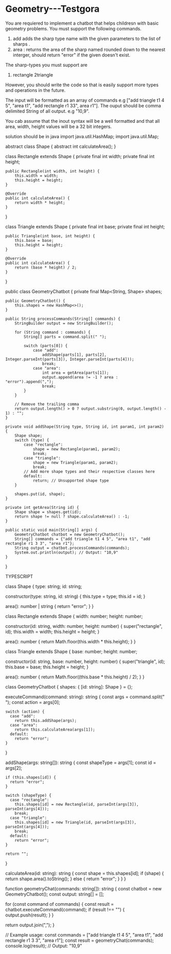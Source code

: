 # Geometry---Testgora



You are requiered to implement a chatbot that helps childresn with basic geometry problems. You must support the following commands.

1. add <Sharp-type> <id> <param1> <param2> 
adds the sharp type name <id> with the given parameters to the list of sharps .
2. area <id>: returns the area of the sharp named<id> rounded down to the nearest interger, should return "error" if the given <id> doesn't exist.


The sharp-types you must support are

1. rectangle <width> <height>
2triangle <base> <height>

However, you should write the code so that is easily support more types and operations in the future.


The input will be formatted as an array of commands e.g ["add triangle t1 4 5", "area t1", "add rectangle r1 33", area r1"].  The ouput should be comma delimited String of all output. e.g "10,9".

You cab assume that the inout syntax will be a well formatted and that all area, width, height values will be a 32 bit integers.

solution should be in java
import java.util.HashMap;
import java.util.Map;

abstract class Shape {
    abstract int calculateArea();
}

class Rectangle extends Shape {
    private final int width;
    private final int height;

    public Rectangle(int width, int height) {
        this.width = width;
        this.height = height;
    }

    @Override
    public int calculateArea() {
        return width * height;
    }
}

class Triangle extends Shape {
    private final int base;
    private final int height;

    public Triangle(int base, int height) {
        this.base = base;
        this.height = height;
    }

    @Override
    public int calculateArea() {
        return (base * height) / 2;
    }
}

public class GeometryChatbot {
    private final Map<String, Shape> shapes;

    public GeometryChatbot() {
        this.shapes = new HashMap<>();
    }

    public String processCommands(String[] commands) {
        StringBuilder output = new StringBuilder();

        for (String command : commands) {
            String[] parts = command.split(" ");

            switch (parts[0]) {
                case "add":
                    addShape(parts[1], parts[2], Integer.parseInt(parts[3]), Integer.parseInt(parts[4]));
                    break;
                case "area":
                    int area = getArea(parts[1]);
                    output.append(area != -1 ? area : "error").append(",");
                    break;
            }
        }

        // Remove the trailing comma
        return output.length() > 0 ? output.substring(0, output.length() - 1) : "";
    }

    private void addShape(String type, String id, int param1, int param2) {
        Shape shape;
        switch (type) {
            case "rectangle":
                shape = new Rectangle(param1, param2);
                break;
            case "triangle":
                shape = new Triangle(param1, param2);
                break;
            // Add more shape types and their respective classes here
            default:
                return; // Unsupported shape type
        }

        shapes.put(id, shape);
    }

    private int getArea(String id) {
        Shape shape = shapes.get(id);
        return shape != null ? shape.calculateArea() : -1;
    }

    public static void main(String[] args) {
        GeometryChatbot chatbot = new GeometryChatbot();
        String[] commands = {"add triangle t1 4 5", "area t1", "add rectangle r1 3 3", "area r1"};
        String output = chatbot.processCommands(commands);
        System.out.println(output); // Output: "10,9"
    }
}




TYPESCRIPT

class Shape {
  type: string;
  id: string;

  constructor(type: string, id: string) {
    this.type = type;
    this.id = id;
  }

  area(): number | string {
    return "error";
  }
}

class Rectangle extends Shape {
  width: number;
  height: number;

  constructor(id: string, width: number, height: number) {
    super("rectangle", id);
    this.width = width;
    this.height = height;
  }

  area(): number {
    return Math.floor(this.width * this.height);
  }
}

class Triangle extends Shape {
  base: number;
  height: number;

  constructor(id: string, base: number, height: number) {
    super("triangle", id);
    this.base = base;
    this.height = height;
  }

  area(): number {
    return Math.floor((this.base * this.height) / 2);
  }
}

class GeometryChatbot {
  shapes: { [id: string]: Shape } = {};

  executeCommand(command: string): string {
    const args = command.split(" ");
    const action = args[0];

    switch (action) {
      case "add":
        return this.addShape(args);
      case "area":
        return this.calculateArea(args[1]);
      default:
        return "error";
    }
  }

  addShape(args: string[]): string {
    const shapeType = args[1];
    const id = args[2];

    if (this.shapes[id]) {
      return "error";
    }

    switch (shapeType) {
      case "rectangle":
        this.shapes[id] = new Rectangle(id, parseInt(args[3]), parseInt(args[4]));
        break;
      case "triangle":
        this.shapes[id] = new Triangle(id, parseInt(args[3]), parseInt(args[4]));
        break;
      default:
        return "error";
    }

    return "";
  }

  calculateArea(id: string): string {
    const shape = this.shapes[id];
    if (shape) {
      return shape.area().toString();
    } else {
      return "error";
    }
  }
}

function geometryChat(commands: string[]): string {
  const chatbot = new GeometryChatbot();
  const output: string[] = [];

  for (const command of commands) {
    const result = chatbot.executeCommand(command);
    if (result !== "") {
      output.push(result);
    }
  }

  return output.join(",");
}

// Example usage:
const commands = ["add triangle t1 4 5", "area t1", "add rectangle r1 3 3", "area r1"];
const result = geometryChat(commands);
console.log(result); // Output: "10,9"





